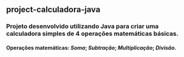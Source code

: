 ## project-calculadora-java
### Projeto desenvolvido utilizando Java para criar uma calculadora simples de 4 operações matemáticas básicas.
#### Operações matemáticas: *Soma*; *Subtração*; *Multiplicação*; *Divisão*.
